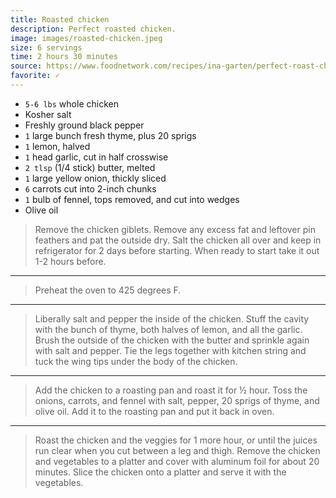 ```yaml
---
title: Roasted chicken
description: Perfect roasted chicken.
image: images/roasted-chicken.jpeg
size: 6 servings
time: 2 hours 30 minutes
source: https://www.foodnetwork.com/recipes/ina-garten/perfect-roast-chicken-recipe-1940592
favorite: ✓
---
```


* `5-6 lbs` whole chicken
* Kosher salt
* Freshly ground black pepper
* `1` large bunch fresh thyme, plus 20 sprigs
* `1` lemon, halved
* `1` head garlic, cut in half crosswise
* `2 tlsp` (1/4 stick) butter, melted
* `1` large yellow onion, thickly sliced
* `6` carrots cut into 2-inch chunks
* `1` bulb of fennel, tops removed, and cut into wedges
*  Olive oil

> Remove the chicken giblets. Remove any excess fat and leftover pin feathers and pat the outside dry. Salt the chicken all over and keep in refrigerator for 2 days before starting. When ready to start take it out 1-2 hours before.

---

> Preheat the oven to 425 degrees F.

---

> Liberally salt and pepper the inside of the chicken. Stuff the cavity with the bunch of thyme, both halves of lemon, and all the garlic. Brush the outside of the chicken with the butter and sprinkle again with salt and pepper. Tie the legs together with kitchen string and tuck the wing tips under the body of the chicken. 

---

> Add the chicken to a roasting pan and roast it for ½ hour. Toss the onions, carrots, and fennel with salt, pepper, 20 sprigs of thyme, and olive oil. Add it to the roasting pan and put it back in oven.

---

> Roast the chicken and the veggies for 1 more hour, or until the juices run clear when you cut between a leg and thigh. Remove the chicken and vegetables to a platter and cover with aluminum foil for about 20 minutes. Slice the chicken onto a platter and serve it with the vegetables.